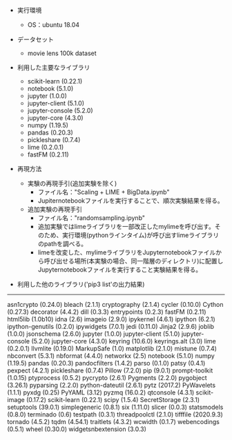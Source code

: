 - 実行環境
	- OS：ubuntu 18.04
- データセット
	- movie lens 100k dataset
- 利用した主要なライブラリ
	- scikit-learn (0.22.1)
	- notebook (5.1.0)
	- jupyter (1.0.0)
	- jupyter-client (5.1.0)
	- jupyter-console (5.2.0)
	- jupyter-core (4.3.0)
	- numpy (1.19.5)
	- pandas (0.20.3)
	- pickleshare (0.7.4)
	- lime (0.2.0.1)
	- fastFM (0.2.11)


- 再現方法
	- 実験の再現手引(追加実験を除く)
		- ファイル名："Scaling + LIME + BigData.ipynb"
		- Jupiternotebookファイルを実行することで、順次実験結果を得る。
	- 追加実験の再現手引
		- ファイル名："randomsampling.ipynb"
		- 追加実験ではlimeライブラリを一部改正したmylimeを呼び出す。そのため、実行環境(pythonラインタイム)が呼び出すlimeライブラリのpathを調べる。
		- limeを改変した、mylimeライブラリをJupyternotebookファイルから呼び出せる場所(本実験の場合、同一階層のディレクトリ)に配置しJupyternotebookファイルを実行すること実験結果を得る。
		  

- 利用した他のライブラリ('pip3 list'の出力結果)

---

asn1crypto (0.24.0)
bleach (2.1.1)
cryptography (2.1.4)
cycler (0.10.0)
Cython (0.27.3)
decorator (4.4.2)
dill (0.3.3)
entrypoints (0.2.3)
fastFM (0.2.11)
html5lib (1.0b10)
idna (2.6)
imageio (2.9.0)
ipykernel (4.6.1)
ipython (6.2.1)
ipython-genutils (0.2.0)
ipywidgets (7.0.1)
jedi (0.11.0)
Jinja2 (2.9.6)
joblib (1.0.0)
jsonschema (2.6.0)
jupyter (1.0.0)
jupyter-client (5.1.0)
jupyter-console (5.2.0)
jupyter-core (4.3.0)
keyring (10.6.0)
keyrings.alt (3.0)
lime (0.2.0.1)
llvmlite (0.19.0)
MarkupSafe (1.0)
matplotlib (2.1.0)
mistune (0.7.4)
nbconvert (5.3.1)
nbformat (4.4.0)
networkx (2.5)
notebook (5.1.0)
numpy (1.19.5)
pandas (0.20.3)
pandocfilters (1.4.2)
parso (0.1.0)
patsy (0.4.1)
pexpect (4.2.1)
pickleshare (0.7.4)
Pillow (7.2.0)
pip (9.0.1)
prompt-toolkit (1.0.15)
ptyprocess (0.5.2)
pycrypto (2.6.1)
Pygments (2.2.0)
pygobject (3.26.1)
pyparsing (2.2.0)
python-dateutil (2.6.1)
pytz (2017.2)
PyWavelets (1.1.1)
pyxdg (0.25)
PyYAML (3.12)
pyzmq (16.0.2)
qtconsole (4.3.1)
scikit-image (0.17.2)
scikit-learn (0.22.1)
scipy (1.5.4)
SecretStorage (2.3.1)
setuptools (39.0.1)
simplegeneric (0.8.1)
six (1.11.0)
slicer (0.0.3)
statsmodels (0.8.0)
terminado (0.6)
testpath (0.3.1)
threadpoolctl (2.1.0)
tifffile (2020.9.3)
tornado (4.5.2)
tqdm (4.54.1)
traitlets (4.3.2)
wcwidth (0.1.7)
webencodings (0.5.1)
wheel (0.30.0)
widgetsnbextension (3.0.3)

